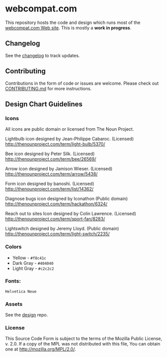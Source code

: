 # webcompat.com

This repository hosts the code and design which runs most of the [webcompat.com Web site](http://webcompat.com/). This is mostly a **work in progress**.

## Changelog

See the [changelog](https://github.com/webcompat/webcompat.com/blob/master/CHANGELOG.md) to track updates.

## Contributing

Contributions in the form of code or issues are welcome. Please check out [CONTRIBUTING.md]( https://github.com/webcompat/webcompat.com/blob/master/CONTRIBUTING.md) for more instructions.

## Design Chart Guidelines
### Icons

All icons are public domain or licensed from The Noun Project.

Lightbulb icon designed by Jean-Philippe Cabaroc. (Licensed)
http://thenounproject.com/term/light-bulb/5370/

Bee icon designed by Peter Silk. (Licensed)
http://thenounproject.com/term/bee/26569/

Arrow icon designed by Jamison Wieser. (Licensed)
http://thenounproject.com/term/arrow/5438/

Form icon designed by banoshi. (Licensed)
http://thenounproject.com/term/list/14362/

Diagnose bugs icon designed by Iconathon (Public domain)
http://thenounproject.com/term/hackathon/6324/

Reach out to sites Icon designed by Colin Lawrence.  (Licensed)
http://thenounproject.com/term/sport-fan/8283/

Lightswitch designed by Jeremy Lloyd.  (Public domain)
http://thenounproject.com/term/light-switch/2235/

### Colors

* Yellow - `#f8c41c`
* Dark Gray - `#404040`
* Light Gray - `#c2c2c2`

### Fonts:
`Helvetica Neue`

### Assets

See the [design](https://github.com/webcompat/design) repo.


### License

This Source Code Form is subject to the terms of the Mozilla Public
License, v. 2.0. If a copy of the MPL was not distributed with this
file, You can obtain one at http://mozilla.org/MPL/2.0/.
